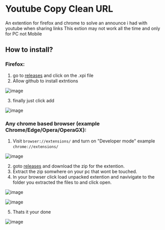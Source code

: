 # Youtube Copy Clean URL
An extention for firefox and chrome to solve an announce i had with youtube when sharing links 
This extion may not work all the time and only for PC not Mobile

## How to install?

### Firefox:
  1. go to [releases](https://github.com/RaspberryKitty1/Youtube-Copy-Clean-Url/releases) and click on the .xpi file 
  1. Allow github to install extntions

  ![image](https://github.com/user-attachments/assets/97145067-c370-4d1f-b87d-2ee8c0189c24)
 
  3. finally just click add

  ![image](https://github.com/user-attachments/assets/59f32b9f-9443-4cc4-a76d-b732bf893b7e)

### Any chrome based browser (example Chrome/Edge/Opera/OperaGX):
 1. Visit `browser://extensions/` and turn on "Developer mode" example `chrome://extensions/`
 
![image](https://github.com/user-attachments/assets/c53c8b31-ecb9-4605-943b-f604028d83b3)
 
 2. goto [releases](https://github.com/RaspberryKitty1/Youtube-Copy-Clean-Url/releases) and download the zip for the extention.
 3. Extract the zip somwhere on your pc that wont be touched.
 4. In your browser click load unpacked extention and navivigate to the folder you extracted the files to and click open.

![image](https://github.com/user-attachments/assets/376682ed-92ed-4b9c-bf77-7694f40ae7ca)

![image](https://github.com/user-attachments/assets/33fc4ede-0d73-4775-be09-629506f3933e)

 5. Thats it your done
 
![image](https://github.com/user-attachments/assets/5eb362e1-209d-4a1d-aaa9-9d40a924f587)
